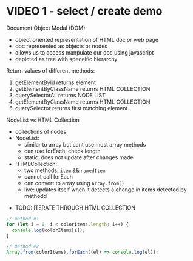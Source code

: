 # VIDEO 1 - select / create demo

Document Object Modal (DOM)

- object oriented representation of HTML doc or web page
- doc represented as objects or nodes
- allows us to access manpulate our doc using javascript
- depicted as tree with speceific hierarchy

Return values of different methods:

1. getElementById returns element
2. getElementByClassName returns HTML COLLECTION
3. querySelectorAll returns NODE LIST
4. getElementByClassName returns HTML COLLECTION
5. querySelector returns first matching element

NodeList vs HTML Collection

- collections of nodes
- NodeList:
  - similar to array but cant use most array methods
  - can use forEach, check length
  - static: does not update after changes made
- HTMLCollection:
  - two methods: `item` && `namedItem`
  - cannot call forEach
  - can convert to array using `Array.from()`
  - live: updates itself when it detects a change in items detected by methodd

* TODO: ITERATE THROUGH HTML COLLECTION

```js
// method #1
for (let i = 0; i < colorItems.length; i++) {
  console.log(colorItems[i]);
}

// method #2
Array.from(colorItems).forEach((el) => console.log(el));
```

- TODO: ITERATE THROUGH NODE LIST

```js
numberItems.forEach((el) => console.log(el));
```

```js
let colorList = document.getElementById("colors");

let colorCollection = document.getElementsByClassName("color__item");
let colorNodeList = document.querySelectorAll(".color__item");

let newItem = document.createElement("li");
newItem.innerText = "Purple";
newItem.classList.add("color__item");
colorList.appendChild(newItem);

console.log("colorCollection Length", colorCollection.length);
console.log("colorNodeList Length", colorNodeList.length);
```

# VIDEO 2 - APPENDING ELEMENTS

- TODO: RECREATE HTML FORM FIRST EXAMPLE

1. Add H1 to header

```js
// method #1
header.innerHTML = "<h1>HELLO WORLD</h1>";

// method #2
let h1 = document.createElement("h1");
h1.innerText = "HELLO WORLD";
header.appendChild(h1);

// show them this does not work
header.innerText = "<h1>HELLO WORLD</h1>";

// method #3
let h1 = document.createElement("h1");
let text = document.createTextNode("HELLO WORLD");
h1.append(text);
header.appendChild(h1);
```

2. add list items to colors and numbers lists

```js
function addItems(items, parent, className) {
  items.forEach((item) => {
    let li = document.createElement("li");
    li.setAttribute("class", className);

    li.innerText = item;

    parent.appendChild(li);
  });
}

let colors = ["Red", "Green", "Blue"];
let numbers = ["One", "Two", "Three"];

addItems(colors, colorList, "color__item");
addItems(numbers, numberList, "number__item");
```

3. Embedded javascript script

```html
<script type="text/javascript">
  const createDiv = () => {
    let div = document.createElement("div");
    div.setAttribute("id", "my-div");
    div.innerText = "Hello, I am a DIV";
    document.body.appendChild(div);
  };
  // runs after DOM has loaded (not including stylesheets, images)
  document.addEventListener("DOMContentLoaded", createDiv);

  // runs after page loads
  // window.onload = createDiv;
</script>
```

4. Alternative to async/defer in script

```js
// after page loads
window.onload = () => {};

// after dom loads
document.addEventListener("DOMContentLoaded", () => {});
```

# VIDEO 3 - UPDATING ELEMENTS

- TODO: CAPITALIZE ALL TEXT

1. capitalize h1 text "hello world"

```js
// method #1 - query selector
let h1 = document.querySelector("h1");
let oldText = h1.innerText;
h1.innerText = oldText.toUpperCase();

// method #2 - tag name
let h1 = document.getElementsByTagName("h1")[0];
let oldText = h1.innerText;
h1.innerText = oldText.toUpperCase();
```

2. capitalize labels

```js
// method #1 - querySelectorAll (nodelist)
let labels = document.querySelectorAll("label");
labels.forEach((el) => {
  let text = el.innerText;
  el.innerText = text.toUpperCase();
});

// method #1 - getElementsByTagName (html collection)
let labels = document.getElementsByTagName("label");
Array.from(labels).forEach((el) => {
  let prevText = el.innerText;
  el.innerText = prevText.toUpperCase();
});

// method #2 with hTMLCollection
let labels = document.getElementsByTagName("label");
for (let i = 0; i < labels.length; i++) {
  let label = labels[i];
  let text = label.innerText;
  label.innerText = text.toUpperCase();
}
```

3. capitalize list items for colors and numbers

```js
// htmlCollection method #1
let items = document.getElementsByTagName("li");
for (let i = 0; i < items.length; i++) {
  let el = items[i];
  let prevText = el.innerText;
  el.innerText = prevText.toUpperCase();
}

// nodeList method
let items = document.querySelectorAll("li");
items.forEach((item) => {
  item.innerText = item.innerText.toUpperCase();
});
```
